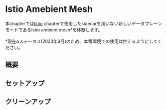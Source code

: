 # Istio Amebient Mesh
本chapterでは[Istio](../chapter04c_istio/) chapterで使用したsidecarを用いない新しいデータプレーンモードであるIstio ambient mesh*を体験します。
<br/><br/>
*現在αステータス(2023年9月)のため、本番環境での使用は控えるようにしてください。

## 概要

## セットアップ

## クリーンアップ